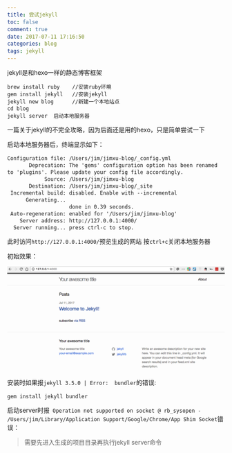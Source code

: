 ```yaml
---
title: 尝试jekyll
toc: false
comment: true
date: 2017-07-11 17:16:50
categories: blog
tags: jekyll
---
```



jekyll是和hexo一样的静态博客框架

```
brew install ruby    //安装ruby环境
gem install jekyll   //安装jekyll
jekyll new blog      //新建一个本地站点
cd blog
jekyll server  启动本地服务器

```

一篇关于jekyll的不完全攻略，因为后面还是用的hexo，只是简单尝试一下

<!--more-->

启动本地服务器后，终端显示如下：

```
Configuration file: /Users/jim/jimxu-blog/_config.yml
       Deprecation: The 'gems' configuration option has been renamed to 'plugins'. Please update your config file accordingly.
            Source: /Users/jim/jimxu-blog
       Destination: /Users/jim/jimxu-blog/_site
 Incremental build: disabled. Enable with --incremental
      Generating...
                    done in 0.39 seconds.
 Auto-regeneration: enabled for '/Users/jim/jimxu-blog'
    Server address: http://127.0.0.1:4000/
  Server running... press ctrl-c to stop.
```
此时访问`http://127.0.0.1:4000/`预览生成的网站
按`ctrl+c`关闭本地服务器

初始效果：

![20170711149976507027132.png](how-to-use-jekyll/20170711149976507027132.png)

安装时如果报`jekyll 3.5.0 | Error:  bundler`的错误:

```
gem install jekyll bundler
```

启动server时报` Operation not supported on socket @ rb_sysopen - /Users/jim/Library/Application Support/Google/Chrome/App Shim Socket`错误：

>需要先进入生成的项目目录再执行jekyll server命令

